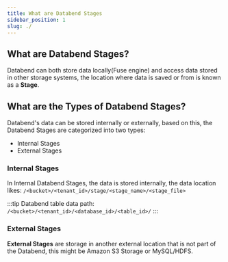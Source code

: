 ```yaml
---
title: What are Databend Stages
sidebar_position: 1
slug: ./
---
```


## What are Databend Stages?

Databend can both store data locally(Fuse engine) and access data stored in other storage systems, the location where data is saved or from is known as a **Stage**.

## What are the Types of Databend Stages?

Databend's data can be stored internally or externally, based on this, the Databend Stages are categorized into two types:

* Internal Stages
* External Stages

### Internal Stages

In Internal Databend Stages, the data is stored internally, the data location likes: `/<bucket>/<tenant_id>/stage/<stage_name>/<stage_file>`

:::tip Databend table data path: `/<bucket>/<tenant_id>/<database_id>/<table_id>/` :::

### External Stages

**External Stages** are storage in another external location that is not part of the Databend, this might be Amazon S3 Storage or MySQL/HDFS. 


